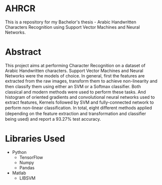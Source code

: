 AHRCR
====================================================================
This is a repository for my Bachelor's thesis - Arabic Handwritten Characters Recognition using Support Vector Machines and Neural Networks.

# Abstract
This project aims at performing Character Recognition on a dataset of Arabic Handwritten characters. Support Vector Machines and Neural Networks were the models of choice. In general, first the features are extracted from the raw images, transform them to achieve non-linearity and then classify them using either an SVM or a Softmax classiﬁer. Both classical and modern methods were used to perform these tasks. And histogram of oriented gradients and convolutional neural networks used to extract features, Kernels followed by SVM and fully-connected network to perform non-linear classiﬁcation. In total, eight diﬀerent methods applied (depending on the feature extraction and transformation and classiﬁer being used) and report a 93.27% test accuracy.

# Libraries Used
- Python
    + TensorFlow
    + Numpy
    + Pandas
- Matlab
    + LIBSVM 
